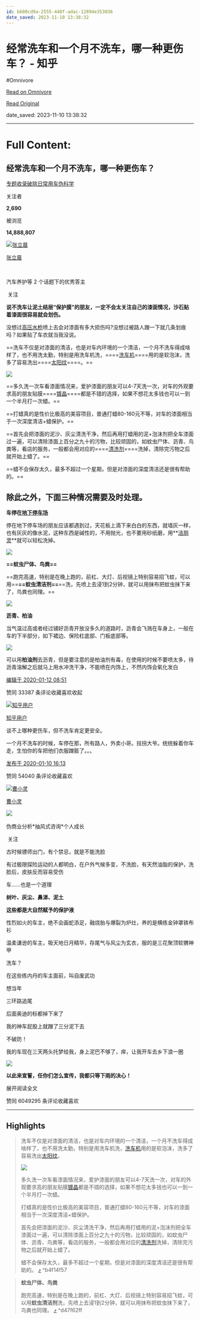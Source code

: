 ```yaml
---
id: b600cd9a-2555-440f-adac-12894e353036
date_saved: 2023-11-10 13:38:32
---
```


# 经常洗车和一个月不洗车，哪一种更伤车？ - 知乎
#Omnivore

[Read on Omnivore](https://omnivore.app/me/https-www-zhihu-com-question-358240320-answer-971544699-18bba873b59)

[Read Original](https://www.zhihu.com/question/358240320/answer/971544699)

date_saved: 2023-11-10 13:38:32


--- 

# Full Content: 

## 经常洗车和一个月不洗车，哪一种更伤车？

[专题收录破除日常用车伪科学](https://www.zhihu.com/special/19675494)

关注者

**2,690**

被浏览

**14,888,807**

[![张立晨](https://proxy-prod.omnivore-image-cache.app/0x0,sK_KI_6ZW-II-v4emP7iio83jvMkd12OpdVfIxS8NgQo/https://pic1.zhimg.com/v2-143be8f9c28a8ddb8af84c544ed211a3_l.jpg?source=2c26e567)](https://www.zhihu.com/people/zhang-xiao-5-34-17)

[张立晨](https://www.zhihu.com/people/zhang-xiao-5-34-17)

[​](https://www.zhihu.com/question/48509984)

汽车养护等 2 个话题下的优秀答主

​ 关注

**说不洗车让泥土结层“保护膜”的朋友，一定不会太关注自己的漆面情况，沙石贴着漆面很容易就会划伤。**

没想过[高压水枪](https://www.zhihu.com/search?q=%E9%AB%98%E5%8E%8B%E6%B0%B4%E6%9E%AA&search%5Fsource=Entity&hybrid%5Fsearch%5Fsource=Entity&hybrid%5Fsearch%5Fextra=%7B%22sourceType%22%3A%22answer%22%2C%22sourceId%22%3A971544699%7D)喷上去会对漆面有多大损伤吗?没想过被路人蹭一下就几条划痕吗？如果贴了车衣就当我没说。

==洗车不仅是对漆面的清洁，也是对车内环境的一个清洁，一个月不洗车得成啥样了，也不用洗太勤，特别是用洗车机洗，====[洗车机](https://www.zhihu.com/search?q=%E6%B4%97%E8%BD%A6%E6%9C%BA&search%5Fsource=Entity&hybrid%5Fsearch%5Fsource=Entity&hybrid%5Fsearch%5Fextra=%7B%22sourceType%22%3A%22answer%22%2C%22sourceId%22%3A971544699%7D)====用的是软泡沫，洗多了容易洗出====[太阳纹](https://www.zhihu.com/search?q=%E5%A4%AA%E9%98%B3%E7%BA%B9&search%5Fsource=Entity&hybrid%5Fsearch%5Fsource=Entity&hybrid%5Fsearch%5Fextra=%7B%22sourceType%22%3A%22answer%22%2C%22sourceId%22%3A971544699%7D)====。==

![](https://proxy-prod.omnivore-image-cache.app/533x300,sThr_ji3KSwmC6yjgpVG5hK7sO2qdyjN95Fn2iQQB_YI/https://pic1.zhimg.com/50/v2-2856d48906ecf9ce08dba22890b5a4dc_720w.jpg?source=2c26e567)

==多久洗一次车看漆面情况来，爱护漆面的朋友可以4-7天洗一次，对车的外观要求高的朋友贴膜====[镀晶](https://www.zhihu.com/search?q=%E9%95%80%E6%99%B6&search%5Fsource=Entity&hybrid%5Fsearch%5Fsource=Entity&hybrid%5Fsearch%5Fextra=%7B%22sourceType%22%3A%22answer%22%2C%22sourceId%22%3A971544699%7D)====都是不错的选择，如果不想花太多钱也可以一到一个半月打一次蜡。==

==打蜡真的是性价比极高的美容项目，普通打蜡80-160元不等，对车的漆面相当于一次深度清洁+蜡保护。==

==首先会把漆面的泥沙、灰尘清洗干净，然后再用打蜡用的泥+泡沫剂把全车漆面过一遍，可以清除漆面上百分之九十的污物，比较顽固的，如蚊虫尸体、沥青、鸟粪等，看店的服务，一般都会用对应的====[清洗剂](https://www.zhihu.com/search?q=%E6%B8%85%E6%B4%97%E5%89%82&search%5Fsource=Entity&hybrid%5Fsearch%5Fsource=Entity&hybrid%5Fsearch%5Fextra=%7B%22sourceType%22%3A%22answer%22%2C%22sourceId%22%3A971544699%7D)====洗掉，清除完污物之后就开始上蜡了。==

==蜡不会保存太久，最多不超过一个星期，但是对漆面的深度清洁还是很有帮助的。==

## **除此之外，下面三种情况需要及时处理。**

**车停在[地下停车场](https://www.zhihu.com/search?q=%E5%9C%B0%E4%B8%8B%E5%81%9C%E8%BD%A6%E5%9C%BA&search%5Fsource=Entity&hybrid%5Fsearch%5Fsource=Entity&hybrid%5Fsearch%5Fextra=%7B%22sourceType%22%3A%22answer%22%2C%22sourceId%22%3A971544699%7D)**

停在地下停车场的朋友应该都遇到过，天花板上滴下来白白的东西，就墙灰一样，也有灰灰的像水泥，这种东西是碱性的，不用抛光，也不要用砂纸磨，用**[洁厕灵](https://www.zhihu.com/search?q=%E6%B4%81%E5%8E%95%E7%81%B5&search%5Fsource=Entity&hybrid%5Fsearch%5Fsource=Entity&hybrid%5Fsearch%5Fextra=%7B%22sourceType%22%3A%22answer%22%2C%22sourceId%22%3A971544699%7D)**就可以轻松洗掉。

![](https://proxy-prod.omnivore-image-cache.app/430x323,sw_EOOLUV0ThicOpD9wgy05RGCmAXRL1bInXayC-z0D4/https://pic1.zhimg.com/50/v2-c1c43ad847b488daa31fb0061b574be9_720w.jpg?source=2c26e567)

**==蚊虫尸体、鸟粪==**

==跑完高速，特别是在晚上跑的，前杠、大灯、后视镜上特别容易招飞蚊，可以用==**==蚊虫清洁剂==**==洗，先喷上去浸1到2分钟，就可以用抹布把蚊虫抹下来了，鸟粪也同理。==

![](https://proxy-prod.omnivore-image-cache.app/340x267,syBlCeyi2RJzq7n1PhGKEQF6_YsiBvuyJkZsB7HmZIPM/https://pic1.zhimg.com/50/v2-987a37ba612a487256e728ce3b46b487_720w.jpg?source=2c26e567)

**沥青、柏油**

当气温过高或者经过铺好沥青开放没多久的道路时，沥青会飞溅在车身上，一般在车的下半部分，如下裙边、保险杠底部、门板底部等。

![](https://proxy-prod.omnivore-image-cache.app/723x374,s17B-xx7qGZk5iCyDal7fhci41zJpV9l04tSHmtm-Lh4/https://picx.zhimg.com/50/v2-58912c958fb9fa5da6a8847dc3eef5e9_720w.jpg?source=2c26e567)

可以用**柏油剂**去沥青，但是要注意的是柏油剂有毒，在使用的时候不要喷太多，待沥青溶解之后就马上用水冲洗干净，不能喷在内饰上，不然内饰会氧化发白

[编辑于 2020-01-12 08:51](https://www.zhihu.com/question/358240320/answer/971544699)

​赞同 333​​87 条评论​收藏​喜欢收起​

[![知乎用户](https://proxy-prod.omnivore-image-cache.app/0x0,sYPOst_vEAudSx_wTU8sqAW1P6hYvsnvtGO6ogPfY6n0/https://picx.zhimg.com/v2-abed1a8c04700ba7d72b45195223e0ff_l.jpg?source=1def8aca)](https://www.zhihu.com/people/d0114a20cf9e4c460960a0122f91eb45)

[知乎用户](https://www.zhihu.com/people/d0114a20cf9e4c460960a0122f91eb45)

谈不上哪种更伤车，但不洗车肯定更安全。

一个月不洗车的时候，车停在那，所有路人，外卖小哥。拄拐大爷。统统躲着你车走，生怕你的车把他们衣服蹭脏了。。。

[发布于 2020-01-10 16:13](https://www.zhihu.com/question/358240320/answer/969900528)

​赞同 540​​40 条评论​收藏​喜欢

[![曹小灵](https://proxy-prod.omnivore-image-cache.app/0x0,sSYy1lcitqizmUkMKVqy-YixsQ4jt_R0wd6i9bL4ZuiQ/https://pic1.zhimg.com/v2-942365af26ff3abd44f6c75c9899306e_l.jpg?source=1def8aca)](https://www.zhihu.com/people/cao-ling-er-36)

[曹小灵](https://www.zhihu.com/people/cao-ling-er-36)

​![](https://proxy-prod.omnivore-image-cache.app/0x0,sRpP1H2oa_TfsDLpATwsIt6ipVLRN7HlUZGTch2Ee4JQ/https://picx.zhimg.com/v2-4812630bc27d642f7cafcd6cdeca3d7a.jpg?source=88ceefae)

伪商业分析\*抽风式咨询\*个人成长

​ 关注

古时候镖师出门，有个禁忌，就是不能洗脸

有过极限探险运动的人都明白，在户外气候多变，不洗脸，有天然油脂的保护，洗脸后，皮肤反而容易受伤

车……也是一个道理

**树叶、灰尘、鼻涕、泥土**

**这些都是大自然赋予的保护液**

性烈如火的车主，绝不会画蛇添足，融烧胎与爆裂为炉灶，养的是横练金钟罩铁布衫

温柔谦逊的车主，吸天地日月精华，存尾气与风尘为玄衣，服的是三花聚顶软猬神甲

洗车？

在这些练内丹的车主面前，叫自废武功

想当年

三环路追尾

后面奥迪的标都掉下来了

我的神车屁股上就蹭了三分泥下去

不破防！

我的车现在三天两头托梦给我，身上泥巴不够了，痒，让我开车去乡下浪一圈

![](https://proxy-prod.omnivore-image-cache.app/800x0,shCcdmM-sGSIwpzqTug7juMPPyje3Xw5IVkxpRQY6njs/https://pic1.zhimg.com/50/v2-2332f172ff099d49b69e06e38f7cb827_720w.jpg?source=1def8aca)

**以此来宣誓，任你们怎么宣传，我都只等下雨的决心！**

展开阅读全文​

​赞同 6049​​295 条评论​收藏​喜欢

---

## Highlights

> 洗车不仅是对漆面的清洁，也是对车内环境的一个清洁，一个月不洗车得成啥样了，也不用洗太勤，特别是用洗车机洗，[洗车机](https://www.zhihu.com/search?q=%E6%B4%97%E8%BD%A6%E6%9C%BA&search%5Fsource=Entity&hybrid%5Fsearch%5Fsource=Entity&hybrid%5Fsearch%5Fextra=%7B%22sourceType%22%3A%22answer%22%2C%22sourceId%22%3A971544699%7D)用的是软泡沫，洗多了容易洗出[太阳纹](https://www.zhihu.com/search?q=%E5%A4%AA%E9%98%B3%E7%BA%B9&search%5Fsource=Entity&hybrid%5Fsearch%5Fsource=Entity&hybrid%5Fsearch%5Fextra=%7B%22sourceType%22%3A%22answer%22%2C%22sourceId%22%3A971544699%7D)。
> 
> ![](https://proxy-prod.omnivore-image-cache.app/533x300,sThr_ji3KSwmC6yjgpVG5hK7sO2qdyjN95Fn2iQQB_YI/https://pic1.zhimg.com/50/v2-2856d48906ecf9ce08dba22890b5a4dc_720w.jpg?source=2c26e567)
> 
> 多久洗一次车看漆面情况来，爱护漆面的朋友可以4-7天洗一次，对车的外观要求高的朋友贴膜[镀晶](https://www.zhihu.com/search?q=%E9%95%80%E6%99%B6&search%5Fsource=Entity&hybrid%5Fsearch%5Fsource=Entity&hybrid%5Fsearch%5Fextra=%7B%22sourceType%22%3A%22answer%22%2C%22sourceId%22%3A971544699%7D)都是不错的选择，如果不想花太多钱也可以一到一个半月打一次蜡。
> 
> 打蜡真的是性价比极高的美容项目，普通打蜡80-160元不等，对车的漆面相当于一次深度清洁+蜡保护。
> 
> 首先会把漆面的泥沙、灰尘清洗干净，然后再用打蜡用的泥+泡沫剂把全车漆面过一遍，可以清除漆面上百分之九十的污物，比较顽固的，如蚊虫尸体、沥青、鸟粪等，看店的服务，一般都会用对应的[清洗剂](https://www.zhihu.com/search?q=%E6%B8%85%E6%B4%97%E5%89%82&search%5Fsource=Entity&hybrid%5Fsearch%5Fsource=Entity&hybrid%5Fsearch%5Fextra=%7B%22sourceType%22%3A%22answer%22%2C%22sourceId%22%3A971544699%7D)洗掉，清除完污物之后就开始上蜡了。
> 
> 蜡不会保存太久，最多不超过一个星期，但是对漆面的深度清洁还是很有帮助的。 [⤴️](https://omnivore.app/me/https-www-zhihu-com-question-358240320-answer-971544699-18bba873b59#b4f14f57-c547-409a-9285-a9e9e84ace47)  ^b4f14f57

> **蚊虫尸体、鸟粪**
> 
> 跑完高速，特别是在晚上跑的，前杠、大灯、后视镜上特别容易招飞蚊，可以用**蚊虫清洁剂**洗，先喷上去浸1到2分钟，就可以用抹布把蚊虫抹下来了，鸟粪也同理。 [⤴️](https://omnivore.app/me/https-www-zhihu-com-question-358240320-answer-971544699-18bba873b59#d47f62ff-eba5-4a69-9c4b-a9a4669ade88)  ^d47f62ff

